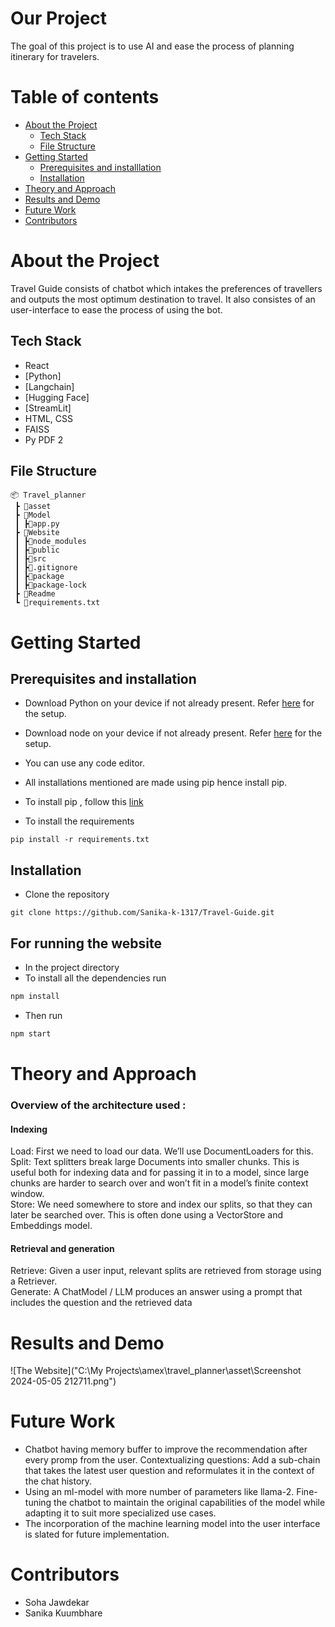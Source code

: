 # Our Project

The goal of this project is to use AI and ease the process of planning itinerary for travelers.

# Table of contents

- [About the Project](#About-the-Project)
  - [Tech Stack](#Tech-Stack)
  - [File Structure](#File-Structure)
- [Getting Started](#Getting-Started)
  - [Prerequisites and installlation](#Prerequisites-and-installlation)
  - [Installation](#Installation)
- [Theory and Approach](#Theory-and-Approach)
- [Results and Demo](#Results-and-Demo)
- [Future Work](#Future-Work)
- [Contributors](#Contributors)

# <a id="About-the-Project"></a> About the Project

Travel Guide consists of chatbot which intakes the preferences of travellers and outputs the most optimum destination to travel. It also consistes of an user-interface to ease the process of using the bot.

## <a id="Tech-Stack"></a> Tech Stack

- React
- [Python]
- [Langchain]
- [Hugging Face]
- [StreamLit]
- HTML, CSS
- FAISS
- Py PDF 2

## <a id="File-Structure"></a>File Structure

```
📦 Travel_planner
 ┣ 📂asset
 ┣ 📂Model
 ┃ ┣📜app.py
 ┣ 📂Website
 ┃ ┣📂node_modules
 ┃ ┣📂public
 ┃ ┣📂src
 ┃ ┣📜.gitignore
 ┃ ┣📜package
 ┃ ┣📜package-lock
 ┣ 📜Readme
 ┗ 📜requirements.txt
```

# <a id="Getting-Started"></a>Getting Started

## <a id="Prerequisites-and-installlation"></a>Prerequisites and installation

- Download Python on your device if not already present.
  Refer [here](https://www.python.org/downloads/) for the setup.
- Download node on your device if not already present.
  Refer [here](https://www.geeksforgeeks.org/installation-of-node-js-on-windows/) for the setup.

- You can use any code editor.
- All installations mentioned are made using pip hence install pip.
- To install pip , follow this [link](https://www.geeksforgeeks.org/how-to-install-pip-on-windows/)
- To install the requirements

```
pip install -r requirements.txt
```

## <a id="Installation"></a>Installation

- Clone the repository

```
git clone https://github.com/Sanika-k-1317/Travel-Guide.git
```

## For running the website

- In the project directory
- To install all the dependencies run

```bash
npm install
```

- Then run

```bash
npm start
```

# <a id="Theory-and-Approach"></a>Theory and Approach

### Overview of the architecture used : <br />

#### Indexing​

Load: First we need to load our data. We’ll use DocumentLoaders for this. <br />
Split: Text splitters break large Documents into smaller chunks. This is useful both for indexing data and for passing it in to a model, since large chunks are harder to search over and won’t fit in a model’s finite context window. <br />
Store: We need somewhere to store and index our splits, so that they can later be searched over. This is often done using a VectorStore and Embeddings model. <br />

#### Retrieval and generation​

Retrieve: Given a user input, relevant splits are retrieved from storage using a Retriever. <br />
Generate: A ChatModel / LLM produces an answer using a prompt that includes the question and the retrieved data

# <a id="Results-and-Demo"></a>Results and Demo

![The Website]("C:\My Projects\amex\travel_planner\asset\Screenshot 2024-05-05 212711.png")

# <a id="Future-Work"></a>Future Work

- Chatbot having memory buffer to improve the recommendation after every promp from the user.
  Contextualizing questions: Add a sub-chain that takes the latest user question and reformulates it in the context of the chat history.
- Using an ml-model with more number of parameters like llama-2. Fine-tuning the chatbot to maintain the original capabilities of the model while adapting it to suit more specialized use cases.
- The incorporation of the machine learning model into the user interface is slated for future implementation.

# <a id="Contributors"></a>Contributors

- Soha Jawdekar
- Sanika Kuumbhare
